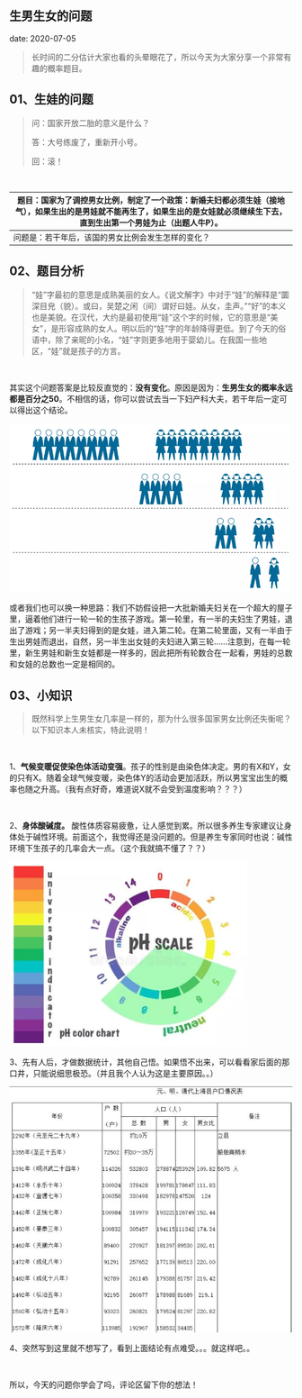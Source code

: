  
##	生男生女的问题
date:	2020-07-05
 

> 长时间的二分估计大家也看的头晕眼花了，所以今天为大家分享一个非常有趣的概率题目。

## 01、生娃的问题

>问：国家开放二胎的意义是什么？
>
>答：大号练废了，重新开小号。
>
>回：滚！

 <br/>

| 题目：国家为了调控男女比例，制定了一个政策：新婚夫妇都必须生娃（接地气），如果生出的是男娃就不能再生了，如果生出的是女娃就必须继续生下去，直到生出第一个男娃为止（出题人牛P）。 |
| ------------------------------------------------------------ |
| 问题是：若干年后，该国的男女比例会发生怎样的变化？           |

## 02、题目分析

> “娃”字最初的意思是成熟美丽的女人。《说文解字》中对于“娃”的解释是“圜深目皃（貌）。或曰，吴楚之闲（间）谓好曰娃。从女，圭声。”“好”的本义也是美貌。在汉代，大约是最初使用“娃”这个字的时候，它的意思是“美女”，是形容成熟的女人。明以后的“娃”字的年龄降得更低。到了今天的俗语中，除了亲昵的小名，“娃”字则更多地用于婴幼儿。在我国一些地区，“娃”就是孩子的方言。

 <br/>

其实这个问题答案是比较反直觉的：**没有变化**。原因是因为：**生男生女的概率永远都是百分之50**。不相信的话，你可以尝试去当一下妇产科大夫，若干年后一定可以得出这个结论。

<img src="606/1.jpg" alt="PNG" style="zoom: 67%;" />

或者我们也可以换一种思路：我们不妨假设把一大批新婚夫妇关在一个超大的屋子里，逼着他们进行一轮一轮的生孩子游戏。第一轮里，有一半的夫妇生了男娃，退出了游戏；另一半夫妇得到的是女娃，进入第二轮。在第二轮里面，又有一半由于生出男娃而退出，自然，另一半生出女娃的夫妇进入第三轮……注意到，在每一轮里，新生男娃和新生女娃都是一样多的，因此把所有轮数合在一起看，男娃的总数和女娃的总数也一定是相同的。

## 03、小知识

> 既然科学上生男生女几率是一样的，那为什么很多国家男女比例还失衡呢？以下知识本人未核实，特此说明！

 <br/>

1、**气候变暖促使染色体活动变强**。孩子的性别是由染色体决定。男的有X和Y，女的只有X。随着全球气候变暖，染色体Y的活动会更加活跃，所以男宝宝出生的概率也随之升高。（我有点好奇，难道说X就不会受到温度影响？？？）

 <br/>

2、**身体酸碱度。** 酸性体质容易疲惫，让人感觉到累。所以很多养生专家建议让身体处于碱性环境。前面这个，我觉得还是没问题的。但是养生专家同时也说：碱性环境下生孩子的几率会大一点。（这个我就搞不懂了？？）

<img src="606/2.jpg" alt="PNG" style="zoom: 50%;" />

3、先有人后，才做数据统计，其他自己悟。如果悟不出来，可以看看家后面的那口井，只能说细思极恐。（并且我个人认为这是主要原因。。）

<img src="606/3.jpg" alt="PNG" style="zoom: 67%;" />

4、突然写到这里就不想写了，看到上面结论有点难受。。。就这样吧。。

 <br/>

所以，今天的问题你学会了吗，评论区留下你的想法！